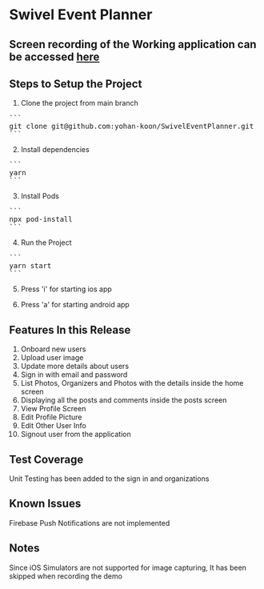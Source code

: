 # Swivel Event Planner

## Screen recording of the Working application can be accessed [here]('https://drive.google.com/file/d/1sKQZUeLp5zPQOCB0_wxb_0xc2cTJQGpF/view?usp=sharing)


## Steps to Setup the Project

1. Clone the project from main branch

<pre>
```
git clone git@github.com:yohan-koon/SwivelEventPlanner.git
```
</pre>

2. Install dependencies
<pre>
```
yarn
```
</pre>

3. Install Pods
<pre>
```
npx pod-install
```
</pre>

4. Run the Project
<pre>
```
yarn start
```
</pre>

5. Press 'i' for starting ios app

6. Press 'a' for starting android app

## Features In this Release

1. Onboard new users
2. Upload user image
3. Update more details about users
4. Sign in with email and password
5. List Photos, Organizers and Photos with the details inside the home screen
6. Displaying all the posts and comments inside the posts screen
7. View Profile Screen
8. Edit Profile Picture
9. Edit Other User Info
10. Signout user from the application

## Test Coverage

Unit Testing has been added to the sign in and organizations

## Known Issues

Firebase Push Notifications are not implemented

## Notes

Since iOS Simulators are not supported for image capturing, It has been skipped when recording the demo
